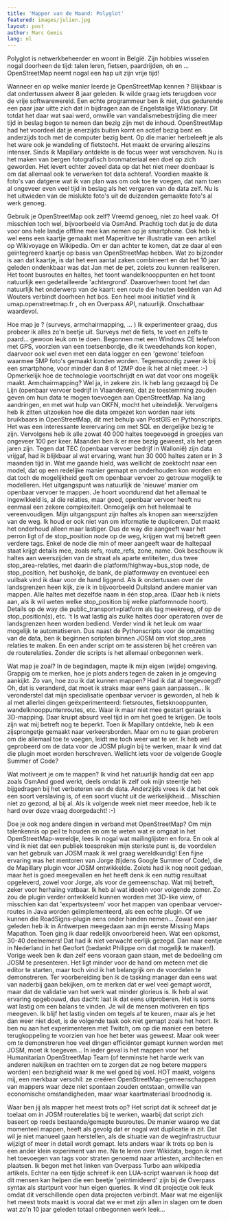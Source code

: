 ```yaml
---
title: 'Mapper van de Maand: Polyglot'
featured: images/julien.jpg
layout: post
author: Marc Gemis
lang: nl
---
```


Polyglot is netwerkbeheerder en woont in België. Zijn hobbies wisselen nogal doorheen de tijd: talen leren, fietsen, paardrijden, oh en ... OpenStreetMap neemt nogal een hap uit zijn vrije tijd!

Wanneer en op welke manier leerde je OpenStreetMap kennen ?
Blijkbaar is dat ondertussen alweer 8 jaar geleden. Ik wilde graag iets terugdoen voor de vrije softwarewereld. Een echte programmeur ben ik niet, dus gedurende een paar jaar uitte zich dat in bijdragen aan de Engelstalige Wiktionary. Dit totdat het daar wat saai werd, omwille van vandalismebestrijding die meer tijd in beslag begon te nemen dan bezig zijn met de inhoud.
OpenStreetMap had het voordeel dat je enerzijds buiten komt en actief bezig bent en anderzijds toch met de computer bezig bent. Op die manier herbeleeft je als het ware ook je wandeling of fietstocht. Het maakt de ervaring alleszins intenser.
Sinds ik Mapillary ontdekte is de focus weer wat verschoven. Nu is het maken van bergen fotografisch bronmateriaal een doel op zich geworden. Het levert echter zoveel data op dat het niet meer doenbaar is om dat allemaal ook te verwerken tot data achteraf. Voordien maakte ik foto's van datgene wat ik van plan was om ook toe te voegen, dat nam toen al ongeveer even veel tijd in beslag als het vergaren van de data zelf. Nu is het uitwieden van de mislukte foto's uit de duizenden gemaakte foto's al werk genoeg.

Gebruik je OpenStreetMap ook zelf?
Vreemd genoeg, niet zo heel vaak. Of misschien toch wel, bijvoorbeeld via OsmAnd. Prachtig toch dat je de data voor ons hele landje offline mee kan nemen op je smartphone. 
Ook heb ik wel eens een kaartje  gemaakt met Maperitive ter illustratie van een artikel  op Wikivoyage en Wikipedia. Om er dan achter te komen, dat ze daar al een geïntegreerd kaartje op basis van OpenStreetMap hebben. Wat zo bijzonder is aan dat kaartje, is dat het een aantal zaken combineert en dat het 10 jaar geleden ondenkbaar was dat Jan met de pet, zoiets zou kunnen realiseren. Het toont busroutes en haltes, het toont wandelknooppunten en het toont natuurlijk een gedetailleerde 'achtergrond'. Daaroverheen toont het dan natuurlijk het onderwerp van de kaart: een route die houten beelden van Ad Wouters verbindt doorheen het bos.
Een heel mooi initiatief vind ik umap.openstreetmap.fr , oh en Overpass API, natuurlijk. Onschatbaar waardevol.

Hoe map je ? (surveys,  armchairmapping, ... ) 
Ik experimenteer graag, dus probeer ik alles zo'n beetje uit. Surveys met de fiets, te voet en zelfs te paard... gewoon leuk om te doen. Begonnen met een Windows CE telefoon met GPS, voorzien van een toetsenbordje, die ik tweedehands kon kopen, daarvoor ook wel even met een data logger en een 'gewone' telefoon waarmee 5MP foto's gemaakt konden worden. Tegenwoordig zweer ik bij een smartphone, voor minder dan 8 of 12MP doe ik het al niet meer. :-) Opmerkelijk hoe de technologie voortschrijdt en wat dat voor ons mogelijk maakt.
Armchairmapping? Wel ja, in zekere zin. Ik heb lang gezaagd bij De Lijn (openbaar vervoer bedrijf in Vlaanderen), dat ze toestemming zouden geven om hun data te mogen toevoegen aan OpenStreetMap. Na lang aandringen, en met wat hulp van OKFN, mocht het uiteindelijk. Vervolgens heb ik zitten uitzoeken hoe die data omgezet kon worden naar iets bruikbaars in OpenStreetMap, dit met behulp van PostGIS en Pythonscripts. Het was een interessante leerervaring om met SQL en dergelijke bezig te zijn. Vervolgens heb ik alle zowat 40 000 haltes toegevoegd in groepjes van ongeveer 100 per keer. Maanden ben ik er mee bezig geweest, als het geen jaren zijn. Tegen dat TEC (openbaar vervoer bedrijf in Wallonië) zijn data vrijgaf, had ik blijkbaar al wat ervaring, want hun 30 000 haltes zaten er in 3 maanden tijd in.
Wat me gaande hield, was wellicht de zoektocht naar een model, dat op een redelijke manier gemapt en onderhouden kon worden en dat toch de mogelijkheid geeft om openbaar vervoer zo getrouw mogelijk te modelleren. Het uitgangspunt was natuurlijk de 'nieuwe' manier om openbaar vervoer te mappen. Je hoort voortdurend dat het allemaal te ingewikkeld is, al die relaties, maar goed, openbaar vervoer heeft nu eenmaal een zekere complexiteit. Onmogelijk om het helemaal te vereenvoudigen.
Mijn uitgangspunt zijn haltes als knopen aan weerszijden van de weg. Ik houd er ook niet van om informatie te dupliceren. Dat maakt het onderhoud alleen maar lastiger. Dus de way die aangeeft waar het perron ligt of de stop_position node op de weg, krijgen wat mij betreft geen verdere tags. Enkel de node die min of meer aangeeft waar de haltepaal staat krijgt details mee, zoals refs, route_refs, zone, name. Ook beschouw ik haltes aan weerszijden van de straat als aparte entiteiten, dus twee stop_area-relaties, met daarin die platform/highway=bus_stop node, de stop_position, het bushokje, de bank, de platformway en eventueel een vuilbak vind ik daar voor de hand liggend. Als ik ondertussen over de landsgrenzen heen kijk, zie ik in bijvoorbeeld Duitsland andere manier van mappen. Alle haltes met dezelfde naam in één stop_area. (Daar heb ik niets aan, als ik wil weten welke stop_position bij welke platformnode hoort). Details op de way die public_transport=platform als tag meekreeg, of op de stop_position(s), etc. 't Is wat lastig als zulke haltes door operatoren over de landsgrenzen heen worden bediend.
Verder vind ik het leuk om waar mogelijk te automatiseren. Dus naast de Pythonscripts voor de omzetting van de data, ben ik beginnen scripten binnen JOSM om vlot stop_area relaties te maken. En een ander script om te assisteren bij het creëren van de routerelaties. Zonder die scripts is het allemaal onbegonnen werk.

Wat map je zoal?
In de begindagen, mapte ik mijn eigen (wijde) omgeving. Grappig om te merken, hoe je plots anders tegen de zaken in je omgeving aankijkt. Zo van, hoe zou ik dat kunnen mappen? Had ik dat al toegevoegd? Oh, dat is veranderd, dat moet ik straks maar eens gaan aanpassen... 
Ik veronderstel dat mijn specialisatie openbaar vervoer is geworden, al heb ik al met allerlei dingen geëxperimenteerd: fietsroutes, fietsknooppunten, wandelknooppuntenroutes, etc. Waar ik maar niet mee gestart geraak is 3D-mapping. Daar kruipt absurd veel tijd in om het goed te krijgen. De tools zijn wat mij betreft nog te beperkt.
Toen ik Mapillary ontdekte, heb ik een zijsprongetje gemaakt naar verkeersborden. Maar om nu te gaan proberen om die allemaal toe te voegen, leidt me toch weer wat te ver. Ik heb wel geprobeerd om de data voor de JOSM plugin bij te werken, maar ik vind dat die plugin moet worden herschreven. Wellicht iets voor de volgende Google Summer of Code?

Wat motiveert je om te mappen?
Ik vind het natuurlijk handig dat een app zoals OsmAnd goed werkt, deels omdat ik zelf ook mijn steentje heb bijgedragen bij het verbeteren van de data. Anderzijds vrees ik dat het ook een soort verslaving is, of een soort vlucht uit de werkelijkheid... Misschien niet zo gezond, al bij al. Als ik volgende week niet meer meedoe, heb ik te hard over deze vraag doorgedacht! :-)

Doe je ook nog andere dingen in verband met OpenStreetMap?
Om mijn talenkennis op peil te houden en om te weten wat er omgaat in het OpenStreetMap-wereldje, lees ik nogal wat mailinglijsten en fora. En ook al vind ik niet dat een publiek toespreken mijn sterkste punt is, de voordelen van het gebruik van JOSM maak ik wel graag wereldkundig!
Een fijne ervaring was het mentoren van Jorge (tijdens Google Summer of Code), die de Mapillary plugin voor JOSM ontwikkelde. Zoiets had ik nog nooit gedaan, maar het is goed meegevallen en het heeft denk ik een nuttig resultaat opgeleverd, zowel voor Jorge, als voor de gemeenschap. Wat mij betreft, zeker voor herhaling vatbaar. Ik heb al wat ideeën voor volgende zomer. Zo zou de plugin verder ontwikkeld kunnen worden met 3D-like view, of misschien kan dat 'expertsysteem' voor het mappen van openbaar vervoer-routes in Java worden geïmplementeerd, als een echte plugin. Of we kunnen die RoadSigns-plugin eens onder handen nemen...
Zowat een jaar geleden heb ik in Antwerpen meegedaan aan mijn eerste Missing Maps Mapathon. Toen ging ik daar redelijk onvoorbereid heen. Wat een opkomst, 30-40 deelnemers! Dat had ik niet verwacht eerlijk gezegd. Dan naar eentje in Nederland in het Geofort (bedankt Philippe om dat mogelijk te maken!). Vorige week ben ik dan zelf eens vooraan gaan staan, met de bedoeling om JOSM te presenteren. Het ligt minder voor de hand om meteen met die editor te starten, maar toch vind ik het belangrijk om de voordelen te demonstreren.
Ter voorbereiding ben ik de tasking manager dan eens wat van naderbij gaan bekijken, om te merken dat er wel veel gemapt wordt, maar dat de validatie van het werk wat minder glorieus is. Ik heb al wat ervaring opgebouwd, dus dacht: laat ik dat eens uitproberen. Het is soms wat lastig om een balans te vinden. Je wil de mensen motiveren en tips meegeven. Ik blijf het lastig vinden om tegels af te keuren, maar als je het dan weer niet doet, is de volgende taak ook niet gemapt zoals het hoort. Ik ben nu aan het experimenteren met Twitch, om op die manier een betere terugkoppeling te voorzien van hoe het beter was geweest. Maar ook weer om te demonstreren hoe veel dingen efficiënter gemapt kunnen worden met JOSM, moet ik toegeven...
In ieder geval is het mappen voor het Humanitarian OpenStreetMap Team (of tenminste het harde werk van anderen nakijken en trachten om te zorgen dat ze nog betere mappers worden) een bezigheid waar ik me wel goed bij voel. HOT maakt, volgens mij, een merkbaar verschil: ze creëren OpenStreetMap-gemeenschappen van mappers waar deze niet spontaan zouden ontstaan, omwille van economische omstandigheden, maar waar kaartmateriaal broodnodig is.

Waar ben jij als mapper het meest trots op?
Het script dat ik schreef dat je toelaat om in JOSM routerelaties bij te werken, waarbij dat script zich baseert op reeds bestaande/gemapte busroutes. De manier waarop we dat momenteel mappen, heeft als gevolg dat er nogal wat duplicatie in zit. Dat wil je niet manueel gaan herstellen, als de situatie van de weginfrastructuur wijzigt of meer in detail wordt gemapt.
Iets anders waar ik trots op ben is een ander klein experiment van me. Na te leren over Wikidata, begon ik met het toevoegen van tags voor straten genoemd naar artiesten, architecten en plaatsen. Ik begon met het linken van Overpass Turbo aan wikipedia artikels. Echter na een tijdje schreef ik een LUA-script waarvan ik hoop dat dit mensen kan helpen die een beetje 'geïntimideerd' zijn bij de Overpass syntax als startpunt voor hun eigen queries. Ik vind dit projectje ook leuk omdat dit verschillende open data projecten verbindt. 
Maar wat me eigenlijk het meest trots maakt is vooral dat we er met zijn allen in slagen om te doen wat zo'n 10 jaar geleden totaal onbegonnen werk leek...
